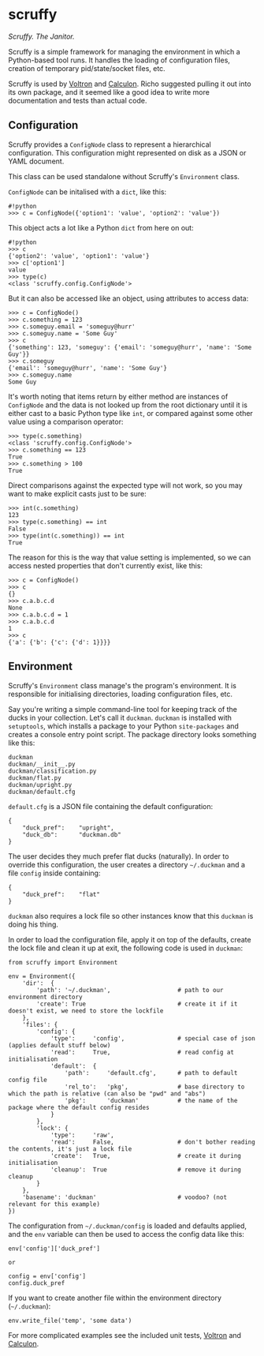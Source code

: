 # scruffy

*Scruffy. The Janitor.*

Scruffy is a simple framework for managing the environment in which a Python-based tool runs. It handles the loading of configuration files, creation of temporary pid/state/socket files, etc.

Scruffy is used by [Voltron](https://github.com/snarez/voltron) and [Calculon](https://github.com/snarez/calculon). Richo suggested pulling it out into its own package, and it seemed like a good idea to write more documentation and tests than actual code.

## Configuration

Scruffy provides a `ConfigNode` class to represent a hierarchical configuration. This configuration might represented on disk as a JSON or YAML document.

This class can be used standalone without Scruffy's `Environment` class.

`ConfigNode` can be initalised with a `dict`, like this:

	#!python
	>>> c = ConfigNode({'option1': 'value', 'option2': 'value'})

This object acts a lot like a Python `dict` from here on out:

	#!python
	>>> c
	{'option2': 'value', 'option1': 'value'}
	>>> c['option1']
	value
	>>> type(c)
	<class 'scruffy.config.ConfigNode'>

But it can also be accessed like an object, using attributes to access data:

	>>> c = ConfigNode()
	>>> c.something = 123
	>>> c.someguy.email = 'someguy@hurr'
	>>> c.someguy.name = 'Some Guy'
	>>> c
	{'something': 123, 'someguy': {'email': 'someguy@hurr', 'name': 'Some Guy'}}
	>>> c.someguy
	{'email': 'someguy@hurr', 'name': 'Some Guy'}
	>>> c.someguy.name
	Some Guy

It's worth noting that items return by either method are instances of `ConfigNode` and the data is not looked up from the root dictionary until it is either cast to a basic Python type like `int`, or compared against some other value using a comparison operator:

	>>> type(c.something)
	<class 'scruffy.config.ConfigNode'>
	>>> c.something == 123
	True
	>>> c.something > 100
	True

Direct comparisons against the expected type will not work, so you may want to make explicit casts just to be sure:

	>>> int(c.something)
	123	
	>>> type(c.something) == int
	False
	>>> type(int(c.something)) == int
	True

The reason for this is the way that value setting is implemented, so we can access nested properties that don't currently exist, like this:

	>>> c = ConfigNode()
	>>> c
	{}
	>>> c.a.b.c.d
	None
	>>> c.a.b.c.d = 1
	>>> c.a.b.c.d
	1
	>>> c
	{'a': {'b': {'c': {'d': 1}}}}

## Environment

Scruffy's `Environment` class manage's the program's environment. It is responsible for initialising directories, loading configuration files, etc.

Say you're writing a simple command-line tool for keeping track of the ducks in your collection. Let's call it `duckman`. `duckman` is installed with `setuptools`, which installs a package to your Python `site-packages` and creates a console entry point script. The package directory looks something like this:
	
	duckman
	duckman/__init__.py
	duckman/classification.py
	duckman/flat.py
	duckman/upright.py
	duckman/default.cfg

`default.cfg` is a JSON file containing the default configuration:

	{
		"duck_pref": 	"upright",
		"duck_db": 		"duckman.db"
	}

The user decides they much prefer flat ducks (naturally). In order to override this configuration, the user creates a directory `~/.duckman` and a file `config` inside containing:

	{
		"duck_pref": 	"flat"
	}

`duckman` also requires a lock file so other instances know that this `duckman` is doing his thing.

In order to load the configuration file, apply it on top of the defaults, create the lock file and clean it up at exit, the following code is used in `duckman`:

	from scruffy import Environment

	env = Environment({
	    'dir':  {
	        'path': '~/.duckman',					# path to our environment directory
	        'create': True							# create it if it doesn't exist, we need to store the lockfile
	    },
	    'files': {
	        'config': {
	            'type':     'config',				# special case of json (applies default stuff below)
	            'read':     True,					# read config at initialisation
	            'default':  {
	                'path':     'default.cfg',		# path to default config file
	                'rel_to':   'pkg',				# base directory to which the path is relative (can also be "pwd" and "abs")
	                'pkg':      'duckman'			# the name of the package where the default config resides
	            }
	        },
	        'lock': {
	            'type':     'raw',
	            'read':     False,					# don't bother reading the contents, it's just a lock file
	            'create':   True,					# create it during initialisation
	            'cleanup':	True					# remove it during cleanup
	        }
	    },
	    'basename': 'duckman'						# voodoo? (not relevant for this example)
	})

The configuration from `~/.duckman/config` is loaded and defaults applied, and the `env` variable can then be used to access the config data like this:

	env['config']['duck_pref']

	or

	config = env['config']
	config.duck_pref

If you want to create another file within the environment directory (`~/.duckman`):

	env.write_file('temp', 'some data')

For more complicated examples see the included unit tests, [Voltron](https://github.com/snarez/voltron) and [Calculon](https://github.com/snarez/calculon).